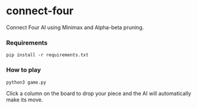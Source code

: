 # connect-four
Connect Four AI using Minimax and Alpha-beta pruning.

### Requirements
```
pip install -r requirements.txt
```

### How to play
```
python3 game.py
```

Click a column on the board to drop your piece and the AI will automatically make its move.
